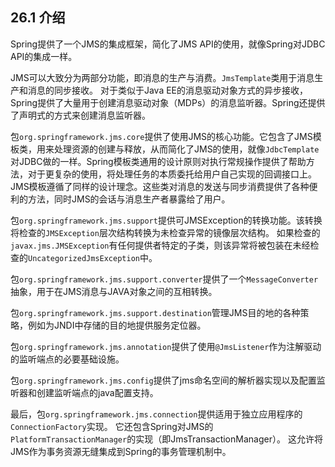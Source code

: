 ## 26.1 介绍

Spring提供了一个JMS的集成框架，简化了JMS API的使用，就像Spring对JDBC API的集成一样。

JMS可以大致分为两部分功能，即消息的生产与消费。```JmsTemplate```类用于消息生产和消息的同步接收。 对于类似于Java EE的消息驱动对象方式的异步接收，Spring提供了大量用于创建消息驱动对象（MDPs）的消息监听器。Spring还提供了声明式的方式来创建消息监听器。

包```org.springframework.jms.core```提供了使用JMS的核心功能。它包含了JMS模板类，用来处理资源的创建与释放，从而简化了JMS的使用，就像```JdbcTemplate```对JDBC做的一样。Spring模板类通用的设计原则对执行常规操作提供了帮助方法，对于更复杂的使用，将处理任务的本质委托给用户自己实现的回调接口上。JMS模板遵循了同样的设计理念。这些类对消息的发送与同步消费提供了各种便利的方法，同时JMS的会话与消息生产者暴露给了用户。

包```org.springframework.jms.support```提供可JMSException的转换功能。该转换将检查的```JMSException```层次结构转换为未检查异常的镜像层次结构。 如果检查的```javax.jms.JMSException```有任何提供者特定的子类，则该异常将被包装在未经检查的```UncategorizedJmsException```中。

包```org.springframework.jms.support.converter```提供了一个```MessageConverter```抽象，用于在JMS消息与JAVA对象之间的互相转换。

包```org.springframework.jms.support.destination```管理JMS目的地的各种策略，例如为JNDI中存储的目的地提供服务定位器。

包```org.springframework.jms.annotation```提供了使用```@JmsListener```作为注解驱动的监听端点的必要基础设施。

包```org.springframework.jms.config```提供了jms命名空间的解析器实现以及配置监听器和创建监听端点的java配置支持。

最后，包```org.springframework.jms.connection```提供适用于独立应用程序的```ConnectionFactory```实现。 它还包含Spring对JMS的```PlatformTransactionManager```的实现（即JmsTransactionManager）。 这允许将JMS作为事务资源无缝集成到Spring的事务管理机制中。